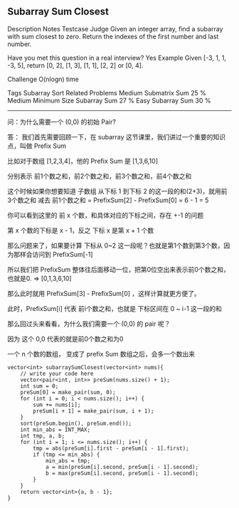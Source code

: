 ## Subarray Sum Closest  ##

 Description
 Notes
 Testcase
 Judge
Given an integer array, find a subarray with sum closest to zero. Return the indexes of the first number and last number.

Have you met this question in a real interview? Yes
Example
Given [-3, 1, 1, -3, 5], return [0, 2], [1, 3], [1, 1], [2, 2] or [0, 4].

Challenge 
O(nlogn) time

Tags 
Subarray Sort
Related Problems 
Medium Submatrix Sum 25 %
Medium Minimum Size Subarray Sum 27 %
Easy Subarray Sum 30 %

----------
问：为什么需要一个 (0,0) 的初始 Pair?

答：
我们首先需要回顾一下，在 subarray 这节课里，我们讲过一个重要的知识点，叫做 Prefix Sum

比如对于数组 [1,2,3,4]，他的 Prefix Sum 是 [1,3,6,10]

分别表示 前1个数之和，前2个数之和，前3个数之和，前4个数之和

这个时候如果你想要知道 子数组 从下标 1 到下标 2 的这一段的和(2+3)，就用前 3个数之和 减去 前1个数之和 = PrefixSum[2] - PrefixSum[0] = 6 - 1 = 5

你可以看到这里的 前 x 个数，和具体对应的下标之间，存在 +-1 的问题

第 x 个数的下标是 x - 1，反之 下标 x 是第 x + 1 个数

那么问题来了，如果要计算 下标从 0~2 这一段呢？也就是第1个数到第3个数，因为那样会访问到 PrefixSum[-1]

所以我们把 PrefixSum 整体往后面移动一位，把第0位空出来表示前0个数之和，也就是0. => [0,1,3,6,10]

那么此时就用 PrefixSum[3] - PrefixSum[0] ，这样计算就更方便了。

此时，PrefixSum[i] 代表 前i个数之和，也就是 下标区间在 0 ~ i-1 这一段的和

那么回过头来看看，为什么我们需要一个 (0,0) 的 pair 呢？

因为 这个 0,0 代表的就是前0个数之和为0

一个 n 个数的数组， 变成了 prefix Sum 数组之后，会多一个数出来

	vector<int> subarraySumClosest(vector<int> nums){
	    // write your code here
	    vector<pair<int, int>> preSum(nums.size() + 1);
	    int sum = 0;
	    preSum[0] = make_pair(sum, 0);
	    for (int i = 0; i < nums.size(); i++) {
	        sum += nums[i];
	        preSum[i + 1] = make_pair(sum, i + 1);
	    }
	    sort(preSum.begin(), preSum.end());
	    int min_abs = INT_MAX;
	    int tmp, a, b;
	    for (int i = 1; i <= nums.size(); i++) {
	        tmp = abs(preSum[i].first - preSum[i - 1].first);
	        if (tmp <= min_abs) {
	            min_abs = tmp;
	            a = min(preSum[i].second, preSum[i - 1].second);
	            b = max(preSum[i].second, preSum[i - 1].second);
	        }
	    }
	    return vector<int>{a, b - 1};
	}